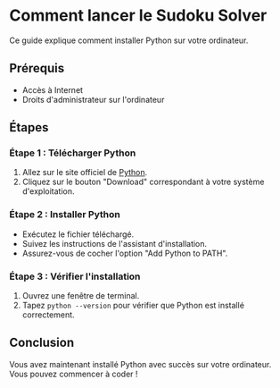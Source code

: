 # Comment lancer le Sudoku Solver

Ce guide explique comment installer Python sur votre ordinateur.

## Prérequis

- Accès à Internet
- Droits d'administrateur sur l'ordinateur

## Étapes

### Étape 1 : Télécharger Python

1. Allez sur le site officiel de [Python](https://www.python.org/downloads/).
2. Cliquez sur le bouton "Download" correspondant à votre système d'exploitation.

### Étape 2 : Installer Python

- Exécutez le fichier téléchargé.
- Suivez les instructions de l'assistant d'installation.
- Assurez-vous de cocher l'option "Add Python to PATH".

### Étape 3 : Vérifier l'installation

1. Ouvrez une fenêtre de terminal.
2. Tapez `python --version` pour vérifier que Python est installé correctement.

## Conclusion

Vous avez maintenant installé Python avec succès sur votre ordinateur. Vous pouvez commencer à coder !
